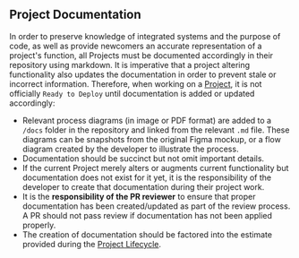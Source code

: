 ## Project Documentation

In order to preserve knowledge of integrated systems and the purpose of code, as well as provide newcomers an accurate representation of a project's function, all Projects must be documented accordingly in their repository using markdown. It is imperative that a project altering functionality also updates the documentation in order to prevent stale or incorrect information. Therefore, when working on a [Project](./projectLifecycle.md), it is not officially `Ready to Deploy` until documentation is added or updated accordingly:
* Relevant process diagrams (in image or PDF format) are added to a `/docs` folder in the repository and linked from the relevant `.md` file. These diagrams can be snapshots from the original Figma mockup, or a flow diagram created by the developer to illustrate the process.
* Documentation should be succinct but not omit important details. 
* If the current Project merely alters or augments current functionality but documentation does not exist for it yet, it is the responsibility of the developer to create that documentation during their project work.
* It is the **responsibility of the PR reviewer** to ensure that proper documentation has been created/updated as part of the review process. A PR should not pass review if documentation has not been applied properly.
* The creation of documentation should be factored into the estimate provided during the [Project Lifecycle](./projectLifecycle.md).